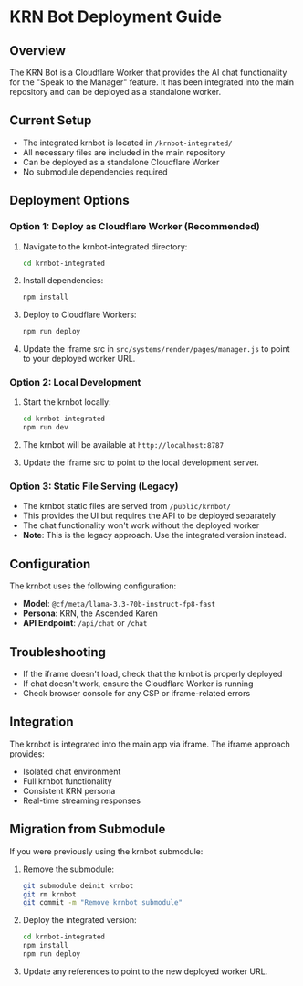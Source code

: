 # KRN Bot Deployment Guide

## Overview
The KRN Bot is a Cloudflare Worker that provides the AI chat functionality for the "Speak to the Manager" feature. It has been integrated into the main repository and can be deployed as a standalone worker.

## Current Setup
- The integrated krnbot is located in `/krnbot-integrated/`
- All necessary files are included in the main repository
- Can be deployed as a standalone Cloudflare Worker
- No submodule dependencies required

## Deployment Options

### Option 1: Deploy as Cloudflare Worker (Recommended)
1. Navigate to the krnbot-integrated directory:
   ```bash
   cd krnbot-integrated
   ```

2. Install dependencies:
   ```bash
   npm install
   ```

3. Deploy to Cloudflare Workers:
   ```bash
   npm run deploy
   ```

4. Update the iframe src in `src/systems/render/pages/manager.js` to point to your deployed worker URL.

### Option 2: Local Development
1. Start the krnbot locally:
   ```bash
   cd krnbot-integrated
   npm run dev
   ```

2. The krnbot will be available at `http://localhost:8787`

3. Update the iframe src to point to the local development server.

### Option 3: Static File Serving (Legacy)
- The krnbot static files are served from `/public/krnbot/`
- This provides the UI but requires the API to be deployed separately
- The chat functionality won't work without the deployed worker
- **Note**: This is the legacy approach. Use the integrated version instead.

## Configuration
The krnbot uses the following configuration:
- **Model**: `@cf/meta/llama-3.3-70b-instruct-fp8-fast`
- **Persona**: KRN, the Ascended Karen
- **API Endpoint**: `/api/chat` or `/chat`

## Troubleshooting
- If the iframe doesn't load, check that the krnbot is properly deployed
- If chat doesn't work, ensure the Cloudflare Worker is running
- Check browser console for any CSP or iframe-related errors

## Integration
The krnbot is integrated into the main app via iframe. The iframe approach provides:
- Isolated chat environment
- Full krnbot functionality
- Consistent KRN persona
- Real-time streaming responses

## Migration from Submodule
If you were previously using the krnbot submodule:

1. Remove the submodule:
   ```bash
   git submodule deinit krnbot
   git rm krnbot
   git commit -m "Remove krnbot submodule"
   ```

2. Deploy the integrated version:
   ```bash
   cd krnbot-integrated
   npm install
   npm run deploy
   ```

3. Update any references to point to the new deployed worker URL.
